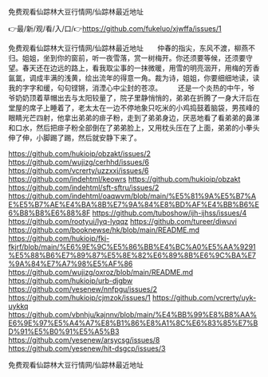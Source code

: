 免费观看仙踪林大豆行情网/仙踪林最近地址

👉最/新/观/看/入/口/👉https://github.com/fukeluo/xjwffa/issues/1

免费观看仙踪林大豆行情网/仙踪林最近地址　　仲春的指尖，东风不渡，柳燕不归。姐姐，坐到你的窗前，听一夜雪落，赏一树梅开。你还须要等候，还须要守望。春天还在边远的路上，看我取尘事的一抹微暖，用雪的明亮洇开，用梅的芳香氤氲，调成丰满的浅黄，绘出流年的得意一角。裁为诗，姐姐，你要细细地读，读我的字字和缓，句句铿锵，消湮心中尘封的苍凉。
　　还是一个炎热的中午，爷爷奶奶顶着草帽出去与太阳较量了，院子里静悄悄的，弟弟在折腾了一身大汗后在堂屋的席子上睡着了，老太太在一边不停地象只吃米的小鸡捣鼓着脑袋，男孩峰的眼睛光芒四射，他拿出弟弟的痱子粉，走到了弟弟身边，厌恶地看了看弟弟的鼻涕和口水，然后把痱子粉全部倒在了弟弟脸上，又用枕头压在了上面，弟弟的小拳头伸了伸，小脚踢了踢，然后就安静下来了。


https://github.com/hukioip/obzakt/issues/2
https://github.com/wujizg/cerhhd/issues/6
https://github.com/vcrerty/uzzxxj/issues/6
https://github.com/indehtml/keowrs
https://github.com/hukioip/obzakt
https://github.com/indehtml/sft-sftru/issues/2
https://github.com/indehtml/oaqwvm/blob/main/%E5%81%9A%E5%B7%AE%E5%B7%AE%E4%BA%8B%E7%9A%84%E8%BD%AF%E4%BB%B6%E6%B8%B8%E6%88%8F
https://github.com/tuboshow/ijh-ijhss/issues/4
https://github.com/rootyui/lyq-lyqqz
https://github.com/tureer/diwuvi
https://github.com/booknewse/hk/blob/main/README.md
https://github.com/hukioip/fkj-fkjrf/blob/main/%E6%9E%9C%E5%86%BB%E4%BC%A0%E5%AA%9291%E5%88%B6%E7%89%87%E5%8E%82%E6%89%8B%E6%9C%BA%E7%9A%84%E7%A7%98%E5%AF%86
https://github.com/wujizg/oxroz/blob/main/README.md
https://github.com/hukioip/urb-djgbw
https://github.com/yesenew/nnfpgu/issues/2
https://github.com/hukioip/cjmzok/issues/1
https://github.com/vcrerty/uyk-uykkq
https://github.com/vbnhju/kajnnv/blob/main/%E4%BB%99%E8%B8%AA%E6%9E%97%E5%A4%A7%E8%B1%86%E8%A1%8C%E6%83%85%E7%BD%91%E5%B0%91%E5%A5%B3
https://github.com/yesenew/arsycsg/issues/8
https://github.com/yesenew/hit-dsgcp/issues/3

免费观看仙踪林大豆行情网/仙踪林最近地址
